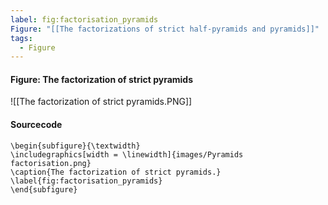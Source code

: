 ```yaml
---
label: fig:factorisation_pyramids
Figure: "[[The factorizations of strict half-pyramids and pyramids]]"
tags:
  - Figure
---
```

#### Figure: The factorization of strict pyramids

![[The factorization of strict pyramids.PNG]]

#### Sourcecode

```
\begin{subfigure}{\textwidth}
\includegraphics[width = \linewidth]{images/Pyramids factorisation.png}
\caption{The factorization of strict pyramids.}
\label{fig:factorisation_pyramids}
\end{subfigure}
```